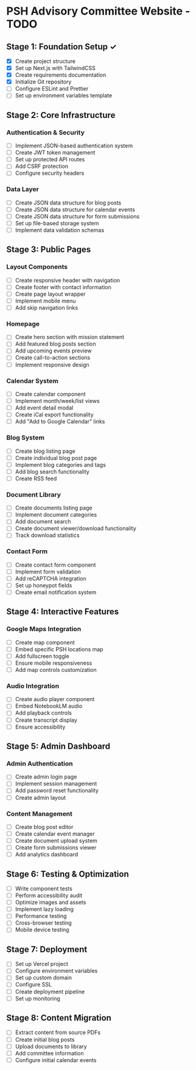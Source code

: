 # PSH Advisory Committee Website - TODO

## Stage 1: Foundation Setup ✓
- [x] Create project structure
- [x] Set up Next.js with TailwindCSS
- [x] Create requirements documentation
- [x] Initialize Git repository
- [ ] Configure ESLint and Prettier
- [ ] Set up environment variables template

## Stage 2: Core Infrastructure
### Authentication & Security
- [ ] Implement JSON-based authentication system
- [ ] Create JWT token management
- [ ] Set up protected API routes
- [ ] Add CSRF protection
- [ ] Configure security headers

### Data Layer
- [ ] Create JSON data structure for blog posts
- [ ] Create JSON data structure for calendar events
- [ ] Create JSON data structure for form submissions
- [ ] Set up file-based storage system
- [ ] Implement data validation schemas

## Stage 3: Public Pages
### Layout Components
- [ ] Create responsive header with navigation
- [ ] Create footer with contact information
- [ ] Create page layout wrapper
- [ ] Implement mobile menu
- [ ] Add skip navigation links
### Homepage
- [ ] Create hero section with mission statement
- [ ] Add featured blog posts section
- [ ] Add upcoming events preview
- [ ] Create call-to-action sections
- [ ] Implement responsive design

### Calendar System
- [ ] Create calendar component
- [ ] Implement month/week/list views
- [ ] Add event detail modal
- [ ] Create iCal export functionality
- [ ] Add "Add to Google Calendar" links

### Blog System
- [ ] Create blog listing page
- [ ] Create individual blog post page
- [ ] Implement blog categories and tags
- [ ] Add blog search functionality
- [ ] Create RSS feed

### Document Library
- [ ] Create documents listing page
- [ ] Implement document categories
- [ ] Add document search
- [ ] Create document viewer/download functionality
- [ ] Track download statistics

### Contact Form
- [ ] Create contact form component
- [ ] Implement form validation
- [ ] Add reCAPTCHA integration
- [ ] Set up honeypot fields
- [ ] Create email notification system
## Stage 4: Interactive Features
### Google Maps Integration
- [ ] Create map component
- [ ] Embed specific PSH locations map
- [ ] Add fullscreen toggle
- [ ] Ensure mobile responsiveness
- [ ] Add map controls customization

### Audio Integration
- [ ] Create audio player component
- [ ] Embed NotebookLM audio
- [ ] Add playback controls
- [ ] Create transcript display
- [ ] Ensure accessibility

## Stage 5: Admin Dashboard
### Admin Authentication
- [ ] Create admin login page
- [ ] Implement session management
- [ ] Add password reset functionality
- [ ] Create admin layout

### Content Management
- [ ] Create blog post editor
- [ ] Create calendar event manager
- [ ] Create document upload system
- [ ] Create form submissions viewer
- [ ] Add analytics dashboard

## Stage 6: Testing & Optimization
- [ ] Write component tests
- [ ] Perform accessibility audit
- [ ] Optimize images and assets
- [ ] Implement lazy loading
- [ ] Performance testing
- [ ] Cross-browser testing
- [ ] Mobile device testing

## Stage 7: Deployment
- [ ] Set up Vercel project
- [ ] Configure environment variables
- [ ] Set up custom domain
- [ ] Configure SSL
- [ ] Create deployment pipeline
- [ ] Set up monitoring

## Stage 8: Content Migration
- [ ] Extract content from source PDFs
- [ ] Create initial blog posts
- [ ] Upload documents to library
- [ ] Add committee information
- [ ] Configure initial calendar events